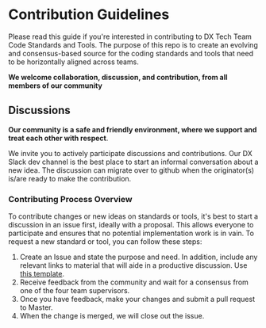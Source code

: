 # Contribution Guidelines

Please read this guide if you're interested in contributing to DX Tech Team Code Standards and Tools.  The purpose of this repo is to create an evolving and consensus-based source for the coding standards and tools that need to be horizontally aligned across teams.  

**We welcome collaboration, discussion, and contribution, from all members of our community** 

## Discussions

**Our community is a safe and friendly environment, where we support and treat each other with respect**.

We invite you to actively participate discussions and contributions. Our DX Slack dev channel is the best place to start an informal conversation about a new idea.  The discussion can migrate over to github when the originator(s) is/are ready to make the contribution.

### Contributing Process Overview
To contribute changes or new ideas on standards or tools, it's best to start a discussion in an issue first, ideally with a proposal. This allows everyone to participate and ensures that no potential implementation work is in vain. To request a new standard or tool, you can follow these steps:

 1. Create an Issue and state the purpose and need.  In addition, include any relevant links to material that will aide in a productive discussion.  Use [this template](https://github.com/russc/team-alignment/blob/master/proposal.md).
 2. Receive feedback from the community and wait for a consensus from one of the four team supervisors.
 3. Once you have feedback, make your changes and submit a pull request to Master.
 4. When the change is merged, we will close out the issue.
